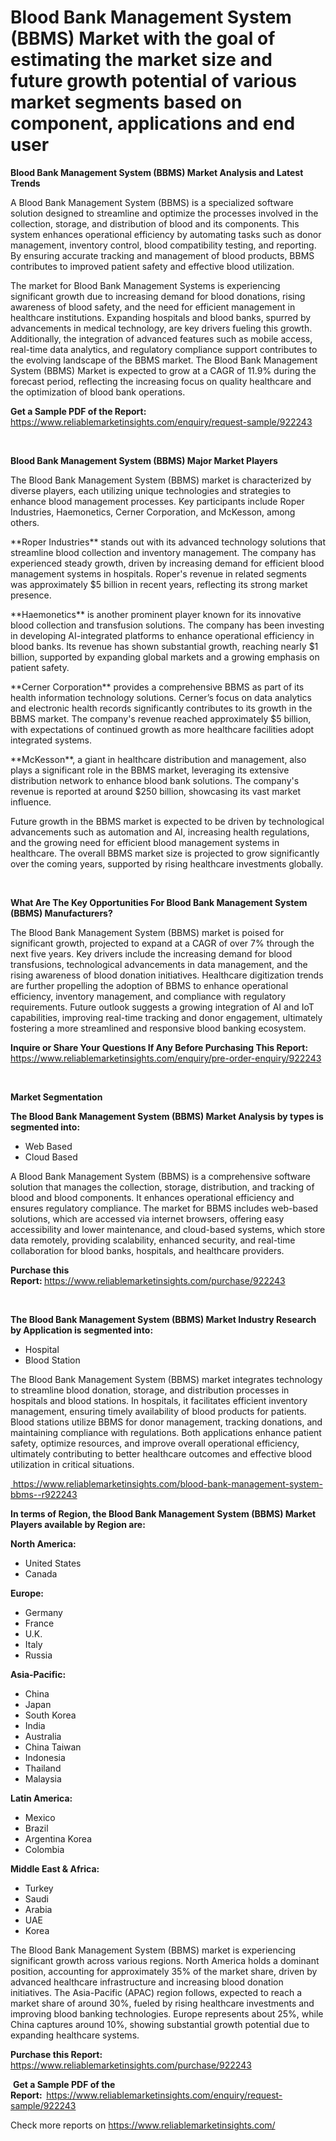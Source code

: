 <p><h1>Blood Bank Management System (BBMS) Market with the goal of estimating the market size and future growth potential of various market segments based on component, applications and end user</h1></p><p><strong>Blood Bank Management System (BBMS) Market Analysis and Latest Trends</strong></p>
<p><p>A Blood Bank Management System (BBMS) is a specialized software solution designed to streamline and optimize the processes involved in the collection, storage, and distribution of blood and its components. This system enhances operational efficiency by automating tasks such as donor management, inventory control, blood compatibility testing, and reporting. By ensuring accurate tracking and management of blood products, BBMS contributes to improved patient safety and effective blood utilization.</p><p>The market for Blood Bank Management Systems is experiencing significant growth due to increasing demand for blood donations, rising awareness of blood safety, and the need for efficient management in healthcare institutions. Expanding hospitals and blood banks, spurred by advancements in medical technology, are key drivers fueling this growth. Additionally, the integration of advanced features such as mobile access, real-time data analytics, and regulatory compliance support contributes to the evolving landscape of the BBMS market. The Blood Bank Management System (BBMS) Market is expected to grow at a CAGR of 11.9% during the forecast period, reflecting the increasing focus on quality healthcare and the optimization of blood bank operations.</p></p>
<p><strong>Get a Sample PDF of the Report:&nbsp;</strong> <a href="https://www.reliablemarketinsights.com/enquiry/request-sample/922243?utm_campaign=2204&utm_medium=2&utm_source=Github&utm_content=ia&utm_term=11032025&utm_id=blood-bank-management-system-bbms">https://www.reliablemarketinsights.com/enquiry/request-sample/922243</a></p>
<p>&nbsp;</p>
<p><strong>Blood Bank Management System (BBMS) Major Market Players</strong></p>
<p><p>The Blood Bank Management System (BBMS) market is characterized by diverse players, each utilizing unique technologies and strategies to enhance blood management processes. Key participants include Roper Industries, Haemonetics, Cerner Corporation, and McKesson, among others.</p><p>**Roper Industries** stands out with its advanced technology solutions that streamline blood collection and inventory management. The company has experienced steady growth, driven by increasing demand for efficient blood management systems in hospitals. Roper's revenue in related segments was approximately $5 billion in recent years, reflecting its strong market presence.</p><p>**Haemonetics** is another prominent player known for its innovative blood collection and transfusion solutions. The company has been investing in developing AI-integrated platforms to enhance operational efficiency in blood banks. Its revenue has shown substantial growth, reaching nearly $1 billion, supported by expanding global markets and a growing emphasis on patient safety.</p><p>**Cerner Corporation** provides a comprehensive BBMS as part of its health information technology solutions. Cerner’s focus on data analytics and electronic health records significantly contributes to its growth in the BBMS market. The company's revenue reached approximately $5 billion, with expectations of continued growth as more healthcare facilities adopt integrated systems.</p><p>**McKesson**, a giant in healthcare distribution and management, also plays a significant role in the BBMS market, leveraging its extensive distribution network to enhance blood bank solutions. The company's revenue is reported at around $250 billion, showcasing its vast market influence.</p><p>Future growth in the BBMS market is expected to be driven by technological advancements such as automation and AI, increasing health regulations, and the growing need for efficient blood management systems in healthcare. The overall BBMS market size is projected to grow significantly over the coming years, supported by rising healthcare investments globally.</p></p>
<p>&nbsp;</p>
<p><strong>What Are The Key Opportunities For Blood Bank Management System (BBMS) Manufacturers?</strong></p>
<p><p>The Blood Bank Management System (BBMS) market is poised for significant growth, projected to expand at a CAGR of over 7% through the next five years. Key drivers include the increasing demand for blood transfusions, technological advancements in data management, and the rising awareness of blood donation initiatives. Healthcare digitization trends are further propelling the adoption of BBMS to enhance operational efficiency, inventory management, and compliance with regulatory requirements. Future outlook suggests a growing integration of AI and IoT capabilities, improving real-time tracking and donor engagement, ultimately fostering a more streamlined and responsive blood banking ecosystem.</p></p>
<p><strong>Inquire or Share Your Questions If Any Before Purchasing This Report:</strong> <a href="https://www.reliablemarketinsights.com/enquiry/pre-order-enquiry/922243?utm_campaign=2204&utm_medium=2&utm_source=Github&utm_content=ia&utm_term=11032025&utm_id=blood-bank-management-system-bbms">https://www.reliablemarketinsights.com/enquiry/pre-order-enquiry/922243</a></p>
<p>&nbsp;</p>
<p><strong>Market Segmentation</strong></p>
<p><strong>The Blood Bank Management System (BBMS) Market Analysis by types is segmented into:</strong></p>
<p><ul><li>Web Based</li><li>Cloud Based</li></ul></p>
<p><p>A Blood Bank Management System (BBMS) is a comprehensive software solution that manages the collection, storage, distribution, and tracking of blood and blood components. It enhances operational efficiency and ensures regulatory compliance. The market for BBMS includes web-based solutions, which are accessed via internet browsers, offering easy accessibility and lower maintenance, and cloud-based systems, which store data remotely, providing scalability, enhanced security, and real-time collaboration for blood banks, hospitals, and healthcare providers.</p></p>
<p><strong>Purchase this Report:&nbsp;</strong><a href="https://www.reliablemarketinsights.com/purchase/922243?utm_campaign=2204&utm_medium=2&utm_source=Github&utm_content=ia&utm_term=11032025&utm_id=blood-bank-management-system-bbms">https://www.reliablemarketinsights.com/purchase/922243</a></p>
<p>&nbsp;</p>
<p><strong>The Blood Bank Management System (BBMS) Market Industry Research by Application is segmented into:</strong></p>
<p><ul><li>Hospital</li><li>Blood Station</li></ul></p>
<p><p>The Blood Bank Management System (BBMS) market integrates technology to streamline blood donation, storage, and distribution processes in hospitals and blood stations. In hospitals, it facilitates efficient inventory management, ensuring timely availability of blood products for patients. Blood stations utilize BBMS for donor management, tracking donations, and maintaining compliance with regulations. Both applications enhance patient safety, optimize resources, and improve overall operational efficiency, ultimately contributing to better healthcare outcomes and effective blood utilization in critical situations.</p></p>
<p><a href="https://www.reliablemarketinsights.com/blood-bank-management-system-bbms--r922243?utm_campaign=2204&utm_medium=2&utm_source=Github&utm_content=ia&utm_term=11032025&utm_id=blood-bank-management-system-bbms">&nbsp;https://www.reliablemarketinsights.com/blood-bank-management-system-bbms--r922243</a></p>
<p><strong>In terms of Region, the Blood Bank Management System (BBMS) Market Players available by Region are:</strong></p>
<p>
    <p> <strong> North America: </strong>
        <ul>
            <li>United States</li>
            <li>Canada</li>
        </ul>
        </p> 
    <p> <strong> Europe: </strong>
        <ul>
            <li>Germany</li>
            <li>France</li>
            <li>U.K.</li>
            <li>Italy</li>
            <li>Russia</li>
        </ul>
        </p> 
    <p> <strong> Asia-Pacific: </strong>
        <ul>
            <li>China</li>
            <li>Japan</li>
            <li>South Korea</li>
            <li>India</li>
            <li>Australia</li>
            <li>China Taiwan</li>
            <li>Indonesia</li>
            <li>Thailand</li>
            <li>Malaysia</li>
        </ul>
        </p> 
    <p> <strong> Latin America: </strong>
        <ul>
            <li>Mexico</li>
            <li>Brazil</li>
            <li>Argentina Korea</li>
            <li>Colombia</li>
        </ul>
        </p> 
    <p> <strong> Middle East & Africa: </strong>
        <ul>
            <li>Turkey</li>
            <li>Saudi</li>
            <li>Arabia</li>
            <li>UAE</li>
            <li>Korea</li>
        </ul>
    </p>
    </p>
<p><p>The Blood Bank Management System (BBMS) market is experiencing significant growth across various regions. North America holds a dominant position, accounting for approximately 35% of the market share, driven by advanced healthcare infrastructure and increasing blood donation initiatives. The Asia-Pacific (APAC) region follows, expected to reach a market share of around 30%, fueled by rising healthcare investments and improving blood banking technologies. Europe represents about 25%, while China captures around 10%, showing substantial growth potential due to expanding healthcare systems.</p></p>
<p><strong>Purchase this Report: </strong><a href="https://www.reliablemarketinsights.com/purchase/922243?utm_campaign=2204&utm_medium=2&utm_source=Github&utm_content=ia&utm_term=11032025&utm_id=blood-bank-management-system-bbms">https://www.reliablemarketinsights.com/purchase/922243</a></p>
<p>&nbsp;<strong>Get a Sample PDF of the Report:&nbsp;&nbsp;</strong><a href="https://www.reliablemarketinsights.com/enquiry/request-sample/922243?utm_campaign=2204&utm_medium=2&utm_source=Github&utm_content=ia&utm_term=11032025&utm_id=blood-bank-management-system-bbms">https://www.reliablemarketinsights.com/enquiry/request-sample/922243</a></p>
<p><strong></strong></p>
<p>Check more reports on <a href="https://www.reliablemarketinsights.com/?utm_campaign=2204&utm_medium=2&utm_source=Github&utm_content=ia&utm_term=11032025&utm_id=blood-bank-management-system-bbms">https://www.reliablemarketinsights.com/</a></p>